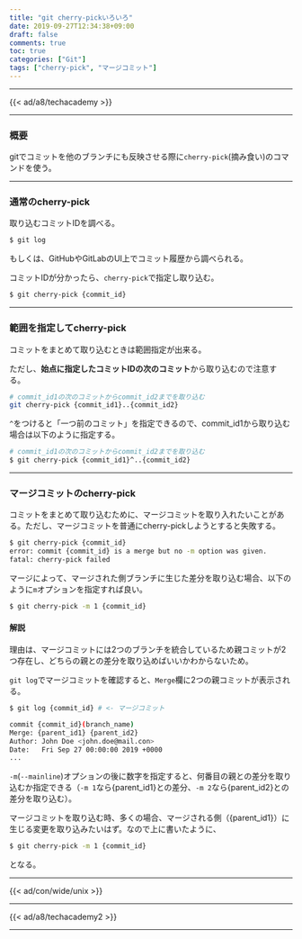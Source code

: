 ```yaml
---
title: "git cherry-pickいろいろ"
date: 2019-09-27T12:34:38+09:00
draft: false
comments: true
toc: true
categories: ["Git"]
tags: ["cherry-pick", "マージコミット"]
---
```


<!--more-->

---

{{< ad/a8/techacademy >}}

---

### 概要

gitでコミットを他のブランチにも反映させる際に`cherry-pick`(摘み食い)のコマンドを使う。

---

### 通常のcherry-pick

取り込むコミットIDを調べる。

```sh
$ git log
```

もしくは、GitHubやGitLabのUI上でコミット履歴から調べられる。

コミットIDが分かったら、`cherry-pick`で指定し取り込む。

```sh
$ git cherry-pick {commit_id}
```

---

### 範囲を指定してcherry-pick

コミットをまとめて取り込むときは範囲指定が出来る。

ただし、**始点に指定したコミットIDの次のコミット**から取り込むので注意する。

```sh
# commit_id1の次のコミットからcommit_id2までを取り込む
git cherry-pick {commit_id1}..{commit_id2}
```

`^`をつけると「一つ前のコミット」を指定できるので、commit_id1から取り込む場合は以下のように指定する。

```sh
# commit_id1の次のコミットからcommit_id2までを取り込む
$ git cherry-pick {commit_id1}^..{commit_id2}
```

---

### マージコミットのcherry-pick

コミットをまとめて取り込むために、マージコミットを取り入れたいことがある。ただし、マージコミットを普通にcherry-pickしようとすると失敗する。

```sh
$ git cherry-pick {commit_id}
error: commit {commit_id} is a merge but no -m option was given.
fatal: cherry-pick failed
```

マージによって、マージされた側ブランチに生じた差分を取り込む場合、以下のように`m`オプションを指定すれば良い。

```sh
$ git cherry-pick -m 1 {commit_id}
```

#### 解説

理由は、マージコミットには2つのブランチを統合しているため親コミットが2つ存在し、どちらの親との差分を取り込めばいいかわからないため。

`git log`でマージコミットを確認すると、`Merge`欄に2つの親コミットが表示される。

```sh
$ git log {commit_id} # <- マージコミット

commit {commit_id}(branch_name)
Merge: {parent_id1} {parent_id2}
Author: John Doe <john.doe@mail.con>
Date:   Fri Sep 27 00:00:00 2019 +0000
...
```

`-m`(`--mainline`)オプションの後に数字を指定すると、何番目の親との差分を取り込むか指定できる（`-m 1`なら{parent_id1}との差分、`-m 2`なら{parent_id2}との差分を取り込む）。

マージコミットを取り込む時、多くの場合、マージされる側（{parent_id1}）に生じる変更を取り込みたいはず。なので上に書いたように、

```sh
$ git cherry-pick -m 1 {commit_id}
```

となる。

---

{{< ad/con/wide/unix >}}

---

{{< ad/a8/techacademy2 >}}

---
